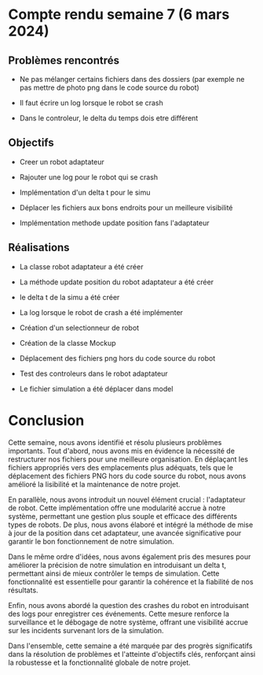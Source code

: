 # Compte rendu semaine 7 (6 mars 2024)

## Problèmes rencontrés

- Ne pas mélanger certains fichiers dans des dossiers (par exemple ne pas mettre de photo png dans le code source du robot)

- Il faut écrire un log lorsque le robot se crash

- Dans le controleur, le delta du temps dois etre différent

## Objectifs

- Creer un robot adaptateur

- Rajouter une log pour le robot qui se crash

- Implémentation d'un delta t pour le simu

- Déplacer les fichiers aux bons endroits pour un meilleure visibilité

- Implémentation methode update position fans l'adaptateur


## Réalisations

- La classe robot adaptateur a été créer

- La méthode update position du robot adaptateur a été créer

- le delta t de la simu a été créer

- La log lorsque le robot de crash a été implémenter

- Création d'un selectionneur de robot

- Création de la classe Mockup

- Déplacement des fichiers png hors du code source du robot

- Test des controleurs dans le robot adaptateur

- Le fichier simulation a été déplacer dans model


# Conclusion

Cette semaine, nous avons identifié et résolu plusieurs problèmes importants. Tout d'abord, nous avons mis en évidence la nécessité de restructurer nos fichiers pour une meilleure organisation. En déplaçant les fichiers appropriés vers des emplacements plus adéquats, tels que le déplacement des fichiers PNG hors du code source du robot, nous avons amélioré la lisibilité et la maintenance de notre projet.

En parallèle, nous avons introduit un nouvel élément crucial : l'adaptateur de robot. Cette implémentation offre une modularité accrue à notre système, permettant une gestion plus souple et efficace des différents types de robots. De plus, nous avons élaboré et intégré la méthode de mise à jour de la position dans cet adaptateur, une avancée significative pour garantir le bon fonctionnement de notre simulation.

Dans le même ordre d'idées, nous avons également pris des mesures pour améliorer la précision de notre simulation en introduisant un delta t, permettant ainsi de mieux contrôler le temps de simulation. Cette fonctionnalité est essentielle pour garantir la cohérence et la fiabilité de nos résultats.

Enfin, nous avons abordé la question des crashes du robot en introduisant des logs pour enregistrer ces événements. Cette mesure renforce la surveillance et le débogage de notre système, offrant une visibilité accrue sur les incidents survenant lors de la simulation.

Dans l'ensemble, cette semaine a été marquée par des progrès significatifs dans la résolution de problèmes et l'atteinte d'objectifs clés, renforçant ainsi la robustesse et la fonctionnalité globale de notre projet.